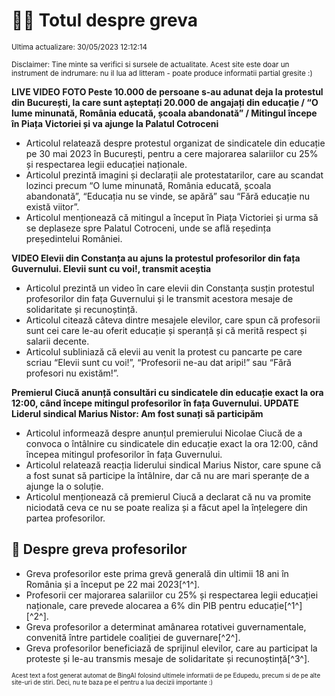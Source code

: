 # 👩‍🏫 Totul despre greva
<sub>Ultima actualizare: 30/05/2023 12:12:14</sub>

<sub>Disclaimer: Tine minte sa verifici si sursele de actualitate. Acest site este doar un instrument de indrumare: nu il lua ad litteram - poate produce informatii partial gresite :)</sub>

**LIVE  VIDEO FOTO Peste  10.000 de persoane s-au adunat deja la protestul din București, la care sunt așteptați 20.000 de angajați din educație / “O lume minunată, România educată, școala abandonată” / Mitingul începe în Piața Victoriei și va ajunge la Palatul Cotroceni**
- Articolul relatează despre protestul organizat de sindicatele din educație pe 30 mai 2023 în București, pentru a cere majorarea salariilor cu 25% și respectarea legii educației naționale.
- Articolul prezintă imagini și declarații ale protestatarilor, care au scandat lozinci precum “O lume minunată, România educată, școala abandonată”, “Educația nu se vinde, se apără” sau “Fără educație nu există viitor”.
- Articolul menționează că mitingul a început în Piața Victoriei și urma să se deplaseze spre Palatul Cotroceni, unde se află reședința președintelui României.

**VIDEO Elevii din Constanța au ajuns la protestul profesorilor din fața Guvernului. Elevii sunt cu voi!, transmit aceștia**
- Articolul prezintă un video în care elevii din Constanța susțin protestul profesorilor din fața Guvernului și le transmit acestora mesaje de solidaritate și recunoștință.
- Articolul citează câteva dintre mesajele elevilor, care spun că profesorii sunt cei care le-au oferit educație și speranță și că merită respect și salarii decente.
- Articolul subliniază că elevii au venit la protest cu pancarte pe care scriau “Elevii sunt cu voi!”, “Profesorii ne-au dat aripi!” sau “Fără profesori nu existăm!”.

**Premierul Ciucă anunță consultări cu sindicatele din educație exact la ora 12:00, când începe mitingul profesorilor în fața Guvernului. UPDATE Liderul sindical Marius Nistor: Am fost sunați să participăm**
- Articolul informează despre anunțul premierului Nicolae Ciucă de a convoca o întâlnire cu sindicatele din educație exact la ora 12:00, când începea mitingul profesorilor în fața Guvernului.
- Articolul relatează reacția liderului sindical Marius Nistor, care spune că a fost sunat să participe la întâlnire, dar că nu are mari speranțe de a ajunge la o soluție.
- Articolul menționează că premierul Ciucă a declarat că nu va promite niciodată ceva ce nu se poate realiza și a făcut apel la înțelegere din partea profesorilor.

## 🏫 Despre greva profesorilor
- Greva profesorilor este prima grevă generală din ultimii 18 ani în România și a început pe 22 mai 2023[^1^].
- Profesorii cer majorarea salariilor cu 25% și respectarea legii educației naționale, care prevede alocarea a 6% din PIB pentru educație[^1^] [^2^].
- Greva profesorilor a determinat amânarea rotativei guvernamentale, convenită între partidele coaliției de guvernare[^2^].
- Greva profesorilor beneficiază de sprijinul elevilor, care au participat la proteste și le-au transmis mesaje de solidaritate și recunoștință[^3^].


<sub><sub>Acest text a fost generat automat de BingAI folosind ultimele informatii de pe Edupedu, precum si de pe alte site-uri de stiri. Deci, nu te baza pe el pentru a lua decizii importante :)</sub></sub>